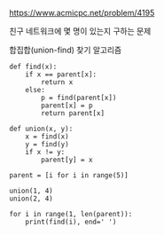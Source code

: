 https://www.acmicpc.net/problem/4195

친구 네트워크에 몇 명이 있는지 구하는 문제

합집합(union-find) 찾기 알고리즘

```
def find(x):
    if x == parent[x]:
        return x
    else:
        p = find(parent[x])
        parent[x] = p
        return parent[x]

def union(x, y):
    x = find(x)
    y = find(y)
    if x != y:
        parent[y] = x

parent = [i for i in range(5)]

union(1, 4)
union(2, 4)

for i in range(1, len(parent)):
    print(find(i), end=' ')

```
